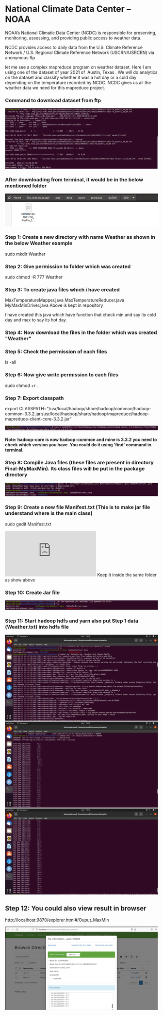 # National Climate Data Center – NOAA

NOAA’s National Climatic Data Center (NCDC) is responsible for preserving, monitoring, assessing, and providing public access to weather data. 

NCDC provides access to daily data from the U.S. Climate Reference Network / U.S. Regional Climate Reference Network (USCRN/USRCRN) via anonymous ftp

let me see a complex mapreduce program on weather dataset. Here I am using one of the dataset of year 2021 of  Austin, Texas . We will do analytics on the dataset and classify whether it was a hot day or a cold day depending on the temperature recorded by NCDC.
NCDC gives us all the weather data we need for this mapreduce project.

### Command to download dataset from ftp
![](https://github.com/Pramodgopinathan/HadoopMinMax/blob/main/download.png)

### After downloading from terminal, it would be in the below mentioned folder
![](https://github.com/Pramodgopinathan/HadoopMinMax/blob/main/download2.png)

### Step 1: Create a new directory with name Weather as shown in the below Weather example
sudo mkdir Weather

### Step 2: Give permission to folder which was created 
sudo chmod -R 777 Weather

### Step 3: To create java files which i have created
MaxTemperatureMapper.java
MaxTemperatureReducer.java
MyMaxMinDriver.java
Above is kept in repository  

I have created this java which have function that check min and say its cold day and max to say its hot day.

### Step 4: Now download the files in the folder which was created "Weather"

### Step 5: Check the permission of each files 
ls -all

### Step 6: Now give write permission to each files
sudo chmod +r *.*

### Step 7: Export classpath 
export CLASSPATH="/usr/local/hadoop/share/hadoop/common/hadoop-common-3.3.2.jar:/usr/local/hadoop/share/hadoop/mapreduce/hadoop-mapreduce-client-core-3.3.2.jar"

![](https://github.com/Pramodgopinathan/HadoopMinMax/blob/main/download3.png)

#### Note: hadoop-core is now hadoop-common and mine is 3.3.2 you need to check which version you have. You could do it using 'find' command in terminal.

### Step 8: Compile Java files (these files are present in directory Final-MyMaxMin). Its class files will be put in the package directory

![](https://github.com/Pramodgopinathan/HadoopMinMax/blob/main/download4.png)

### Step 9: Create a new file Manifest.txt (This is to make jar file understand where is the main class)
sudo gedit Manifest.txt

![](https://github.com/Pramodgopinathan/HadoopMinMax/blob/main/Manifest.txt)
Keep it inside the same folder as show above

### Step 10: Create Jar file 
![](https://github.com/Pramodgopinathan/HadoopMinMax/blob/main/download5.png)

### Step 11: Start hadoop hdfs and yarn also put Step 1 data (Weather.txt) into hdfs file

![](https://github.com/Pramodgopinathan/HadoopMinMax/blob/main/download6.png)
![](https://github.com/Pramodgopinathan/HadoopMinMax/blob/main/download7.png)
![](https://github.com/Pramodgopinathan/HadoopMinMax/blob/main/download8.png)

## Step 12: You could also view result in browser 
http://localhost:9870/explorer.html#/Ouput_MaxMin

![](https://github.com/Pramodgopinathan/HadoopMinMax/blob/main/download9.png)
